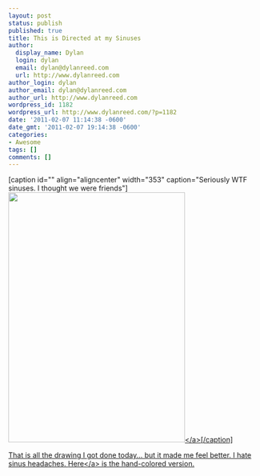 ```yaml
---
layout: post
status: publish
published: true
title: This is Directed at my Sinuses
author:
  display_name: Dylan
  login: dylan
  email: dylan@dylanreed.com
  url: http://www.dylanreed.com
author_login: dylan
author_email: dylan@dylanreed.com
author_url: http://www.dylanreed.com
wordpress_id: 1182
wordpress_url: http://www.dylanreed.com/?p=1182
date: '2011-02-07 11:14:38 -0600'
date_gmt: '2011-02-07 19:14:38 -0600'
categories:
- Awesome
tags: []
comments: []
---
```

<p>[caption id="" align="aligncenter" width="353" caption="Seriously WTF sinuses. I thought we were friends"]<a href="http:&#47;&#47;farm6.static.flickr.com&#47;5058&#47;5425954358_99d2f0bc2b.jpg"><img title="I HATE YOU" src="http:&#47;&#47;farm6.static.flickr.com&#47;5058&#47;5425954358_99d2f0bc2b.jpg" alt="" width="353" height="500" &#47;><&#47;a>[&#47;caption]</p>
<p>That is all the drawing I got done today... but it made me feel better. I hate sinus headaches. <a href="http:&#47;&#47;farm6.static.flickr.com&#47;5011&#47;5425882818_10b9cc3359.jpg">Here<&#47;a> is the hand-colored version.</p>
